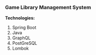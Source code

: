 ### Game Library Management System



**Technologies:**
1. Spring Boot
2. Java
3. GraphQL
4. PostGreSQL
5. Lombok
